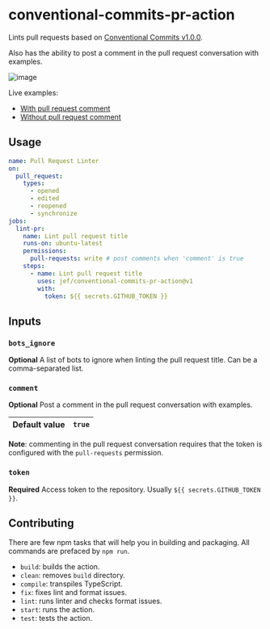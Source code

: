 # conventional-commits-pr-action

Lints pull requests based on [Conventional Commits v1.0.0](https://www.conventionalcommits.org/en/v1.0.0/).

Also has the ability to post a comment in the pull request conversation with examples.

![image](https://user-images.githubusercontent.com/12074633/108867820-91325700-75c3-11eb-8820-4b55abe01c35.png)

Live examples:

- [With pull request comment](https://github.com/jef/conventional-commits-pr-action/pull/5)
- [Without pull request comment](https://github.com/jef/conventional-commits-pr-action/pull/4)

## Usage

```yaml
name: Pull Request Linter
on:
  pull_request:
    types:
      - opened
      - edited
      - reopened
      - synchronize
jobs:
  lint-pr:
    name: Lint pull request title
    runs-on: ubuntu-latest
    permissions:
      pull-requests: write # post comments when 'comment' is true
    steps:
      - name: Lint pull request title
        uses: jef/conventional-commits-pr-action@v1
        with:
          token: ${{ secrets.GITHUB_TOKEN }}
```

## Inputs

### `bots_ignore`

**Optional** A list of bots to ignore when linting the pull request title. Can be a comma-separated list.

### `comment`

**Optional** Post a comment in the pull request conversation with examples.

| Default value | `true` |
|---------------|--------|

**Note**: commenting in the pull request conversation requires that the token is configured with the `pull-requests` permission.

### `token`

**Required** Access token to the repository. Usually `${{ secrets.GITHUB_TOKEN }}`.

## Contributing

There are few npm tasks that will help you in building and packaging. All commands are prefaced by `npm run`.

- `build`: builds the action.
- `clean`: removes `build` directory.
- `compile`: transpiles TypeScript.
- `fix`: fixes lint and format issues.
- `lint`: runs linter and checks format issues.
- `start`: runs the action.
- `test`: tests the action.

